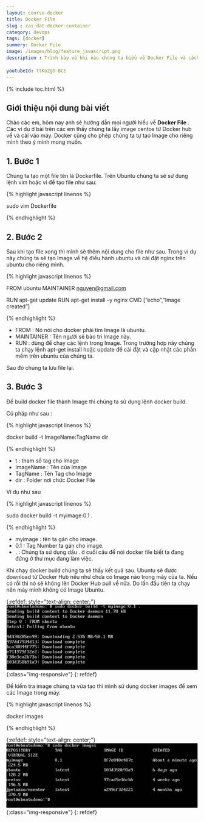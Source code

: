 ```yaml
---
layout: course-docker
title: Docker File
slug : cai-dat-docker-container
category: devops
tags: [docker]
summery: Docker File
image: /images/blog/feature_javascript.png
description : Trình bày về khi nào chúng ta hiểu về Docker File và cách cài đặt Docker File .

youtubeId: ttKo2gO-BCE
---
```


{% include toc.html %}

## **Giới thiệu nội dung bài viết**

Chào các em, hôm nay anh sẽ hướng dẫn mọi người hiểu về <b> Docker File </b>. Các ví dụ ở bài trên các em thấy chúng ta lấy image centos từ Docker hub về và cài vào máy. Docker cũng cho phép chúng ta tự tạo Image cho riêng mình theo ý mình mong muốn.


## **1. Bước 1**

Chúng ta tạo một file tên là Dockerfile. Trên Ubuntu chúng ta sẽ sử dụng lệnh vim hoặc vi để tạo file như sau:

{% highlight javascript  linenos %}

sudo vim Dockerfile

{% endhighlight %}

## **2. Bước 2**

Sau khi tạo file xong thì mình sẽ thêm nội dung cho file như sau. Trong ví dụ này chúng ta sẽ tạo Image về hệ điều hành ubuntu và cài đặt nginx trên ubuntu cho riêng mình.

{% highlight javascript  linenos %}

FROM ubuntu 
MAINTAINER nguyen@gmail.com 

RUN apt-get update 
RUN apt-get install –y nginx 
CMD [“echo”,”Image created”]

{% endhighlight %}

- FROM : Nó nói cho docker phải tìm Image là ubuntu. <br/>
- MAINTAINER :  Tên người sẽ bảo trì Image này. <br/>
- RUN : dùng để chạy các lệnh trong Image. Trong trường hợp này chúng ta chạy lệnh apt-get install hoặc update để cài đặt và cập nhật các phần mềm trên ubuntu của chúng ta.

Sau đó chúng ta lưu file lại.

## **3. Bước 3**

Để build docker file thành Image thì chúng ta sử dụng lệnh docker build. <br/>

Cú pháp như sau : <br>

{% highlight javascript  linenos %}

docker build  -t ImageName:TagName dir

{% endhighlight %}

- t : tham số tag cho Image <br/>
- ImageName : Tên của Image <br/>
- TagName   : Tên Tag cho Image <br/>
- dir       : Folder nơi chức Docker File

Ví dụ như sau

{% highlight javascript  linenos %}

sudo docker build –t myimage:0.1 . 

{% endhighlight %}

- myimage : tên ta gán cho image.
- 0.1     : Tag Number ta gán cho image.
- .       : Chúng ta sử dụng dấu . ở cuối câu để nói  docker file biết ta đang đứng ở thư mục đang làm việc.

Khi chạy docker build chúng ta sẽ thấy kết quả sau. Ubuntu sẽ được download từ Docker Hub nếu như chưa có Image nào trong máy của ta. Nếu có rồi thì nó sẽ không lên Docker Hub pull về nữa. Do lần đầu tiên ta chạy nên máy mình không có Image Ubuntu.

{:refdef: style="text-align: center;"}
![reactjs ](/images/post/docker/no_image.jpeg){:class="img-responsive"}
{: refdef}

Để kiểm tra image chúng ta vừa tạo thì mình sử dụng docker images để xem các Image trong máy.


{% highlight javascript  linenos %}

docker images

{% endhighlight %}


{:refdef: style="text-align: center;"}
![reactjs ](/images/post/docker/built_message_id.jpeg){:class="img-responsive"}
{: refdef}









